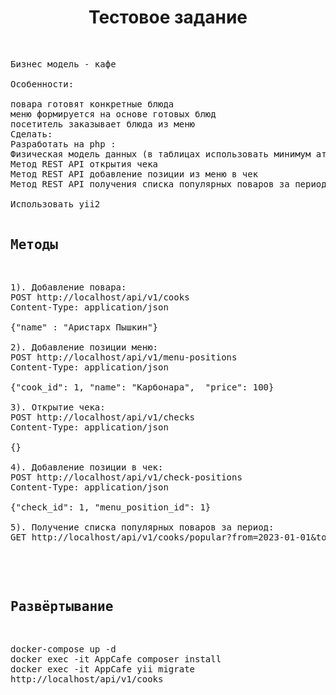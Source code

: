<p align="center">
    <h1 align="center">Тестовое задание</h1>
    <br>
</p>

<pre>
Бизнес модель - кафе 
 
Особенности: 
 
повара готовят конкретные блюда 
меню формируется на основе готовых блюд 
посетитель заказывает блюда из меню 
Сделать: 
Разработать на php : 
Физическая модель данных (в таблицах использовать минимум аттрибутов) 
Метод REST API открытия чека 
Метод REST API добавление позиции из меню в чек 
Метод REST API получения списка популярных поваров за период ( критерий популярности - количество заказанных блюд )

Использовать yii2

<h2>Методы</h2>
<pre>
1). Добавление повара:
POST http://localhost/api/v1/cooks
Content-Type: application/json

{"name" : "Аристарх Пышкин"}

2). Добавление позиции меню:
POST http://localhost/api/v1/menu-positions
Content-Type: application/json

{"cook_id": 1, "name": "Карбонара",  "price": 100}

3). Открытие чека:
POST http://localhost/api/v1/checks
Content-Type: application/json

{}

4). Добавление позиции в чек:
POST http://localhost/api/v1/check-positions
Content-Type: application/json

{"check_id": 1, "menu_position_id": 1}

5). Получение списка популярных поваров за период:
GET http://localhost/api/v1/cooks/popular?from=2023-01-01&to=2023-12-01

</pre>

<h2>Развёртывание</h2>
<pre>
docker-compose up -d
docker exec -it AppCafe composer install
docker exec -it AppCafe yii migrate
http://localhost/api/v1/cooks
</pre>